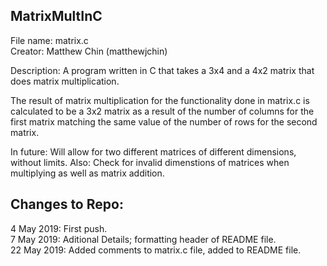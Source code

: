 MatrixMultInC
---------------------

File name: matrix.c <br>
Creator: Matthew Chin (matthewjchin) <br>

Description: 
A program written in C that takes a 3x4 and a 4x2 matrix that does matrix multiplication.

The result of matrix multiplication for the functionality done in matrix.c is calculated
to be a 3x2 matrix as a result of the number of columns for the first matrix matching the
same value of the number of rows for the second matrix. 

In future: Will allow for two different matrices of different dimensions, without limits. 
Also: Check for invalid dimenstions of matrices when multiplying as well as matrix addition. 

Changes to Repo:
--------------------
4 May 2019: First push.<br> 
7 May 2019: Aditional Details; formatting header of README file.<br>
22 May 2019: Added comments to matrix.c file, added to README file.<br>

